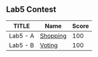 ## Lab5 Contest

| TITLE    | Name           | Score |
| -------- | -------------- | ----- |
| Lab5 - A | [Shopping](A/) | 100   |
| Lab5 - B | [Voting](B/)   | 100   |

